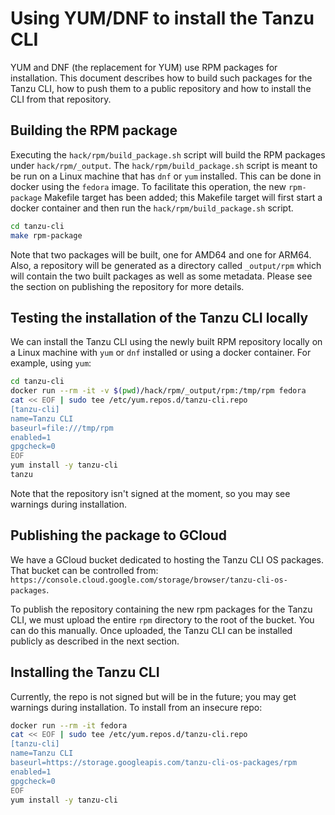 # Using YUM/DNF to install the Tanzu CLI

YUM and DNF (the replacement for YUM) use RPM packages for installation. This document describes how to
build such packages for the Tanzu CLI, how to push them to a public repository and how to install the CLI
from that repository.

## Building the RPM package

Executing the `hack/rpm/build_package.sh` script will build the RPM packages under `hack/rpm/_output`.
The `hack/rpm/build_package.sh` script is meant to be run on a Linux machine that has `dnf` or `yum` installed.
This can be done in docker using the `fedora` image. To facilitate this operation, the new `rpm-package`
Makefile target has been added; this Makefile target will first start a docker
container and then run the `hack/rpm/build_package.sh` script.

```bash
cd tanzu-cli
make rpm-package
```

Note that two packages will be built, one for AMD64 and one for ARM64.
Also, a repository will be generated as a directory called `_output/rpm` which will contain the two
built packages as well as some metadata. Please see the section on publishing the repository for more details.

## Testing the installation of the Tanzu CLI locally

We can install the Tanzu CLI using the newly built RPM repository locally on a Linux machine with `yum` or `dnf`
installed or using a docker container. For example, using `yum`:

```bash
cd tanzu-cli
docker run --rm -it -v $(pwd)/hack/rpm/_output/rpm:/tmp/rpm fedora
cat << EOF | sudo tee /etc/yum.repos.d/tanzu-cli.repo
[tanzu-cli]
name=Tanzu CLI
baseurl=file:///tmp/rpm
enabled=1
gpgcheck=0
EOF
yum install -y tanzu-cli
tanzu
```

Note that the repository isn't signed at the moment, so you may see warnings during installation.

## Publishing the package to GCloud

We have a GCloud bucket dedicated to hosting the Tanzu CLI OS packages. That bucket can be controlled from:
`https://console.cloud.google.com/storage/browser/tanzu-cli-os-packages`.

To publish the repository containing the new rpm packages for the Tanzu CLI, we must upload the entire `rpm`
directory to the root of the bucket. You can do this manually. Once uploaded, the Tanzu CLI can be installed
publicly as described in the next section.

## Installing the Tanzu CLI

Currently, the repo is not signed but will be in the future; you may get warnings during installation.
To install from an insecure repo:

```bash
docker run --rm -it fedora
cat << EOF | sudo tee /etc/yum.repos.d/tanzu-cli.repo
[tanzu-cli]
name=Tanzu CLI
baseurl=https://storage.googleapis.com/tanzu-cli-os-packages/rpm
enabled=1
gpgcheck=0
EOF
yum install -y tanzu-cli
```
